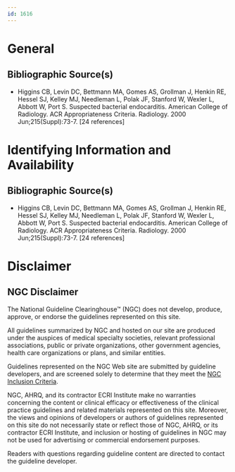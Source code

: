 ```yaml
---
id: 1616
---
```


# General

## Bibliographic Source(s)

- Higgins CB, Levin DC, Bettmann MA, Gomes AS, Grollman J, Henkin RE, Hessel SJ, Kelley MJ, Needleman L, Polak JF, Stanford W, Wexler L, Abbott W, Port S. Suspected bacterial endocarditis. American College of Radiology. ACR Appropriateness Criteria. Radiology. 2000 Jun;215(Suppl):73-7. [24 references]

# Identifying Information and Availability

## Bibliographic Source(s)

- Higgins CB, Levin DC, Bettmann MA, Gomes AS, Grollman J, Henkin RE, Hessel SJ, Kelley MJ, Needleman L, Polak JF, Stanford W, Wexler L, Abbott W, Port S. Suspected bacterial endocarditis. American College of Radiology. ACR Appropriateness Criteria. Radiology. 2000 Jun;215(Suppl):73-7. [24 references]

# Disclaimer

## NGC Disclaimer

The National Guideline Clearinghouse™ (NGC) does not develop, produce, approve, or endorse the guidelines represented on this site.

All guidelines summarized by NGC and hosted on our site are produced under the auspices of medical specialty societies, relevant professional associations, public or private organizations, other government agencies, health care organizations or plans, and similar entities.

Guidelines represented on the NGC Web site are submitted by guideline developers, and are screened solely to determine that they meet the [NGC Inclusion Criteria](/help-and-about/summaries/inclusion-criteria).

NGC, AHRQ, and its contractor ECRI Institute make no warranties concerning the content or clinical efficacy or effectiveness of the clinical practice guidelines and related materials represented on this site. Moreover, the views and opinions of developers or authors of guidelines represented on this site do not necessarily state or reflect those of NGC, AHRQ, or its contractor ECRI Institute, and inclusion or hosting of guidelines in NGC may not be used for advertising or commercial endorsement purposes.

Readers with questions regarding guideline content are directed to contact the guideline developer.

